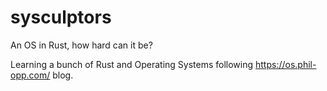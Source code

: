 # sysculptors

An OS in Rust, how hard can it be?

Learning a bunch of Rust and Operating Systems following https://os.phil-opp.com/ blog.
